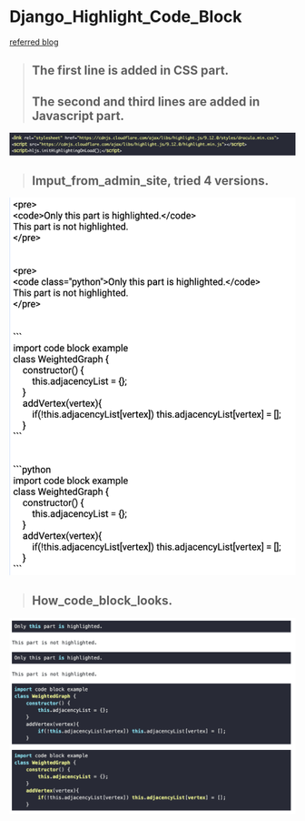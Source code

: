 # Django_Highlight_Code_Block

[referred blog](https://narito.ninja/blog/detail/57/)


> ## The first line is added in CSS part.
> ## The second and third lines are added in Javascript part.
![code_for_highlighting_code_block](https://github.com/NoriKaneshige/Django_Highlight_Code_Block/blob/master/code_for_highlighting_code_block.png)


> ## Imput_from_admin_site, tried 4 versions.
![imput_from_admin_site](https://github.com/NoriKaneshige/Django_Highlight_Code_Block/blob/master/imput_from_admin_site.png)


> ## How_code_block_looks.
![how_code_block_looks](https://github.com/NoriKaneshige/Django_Highlight_Code_Block/blob/master/how_code_block_looks.png)
